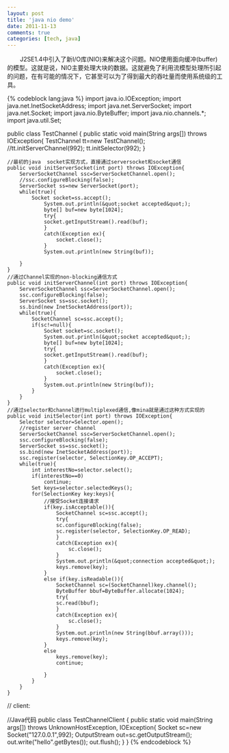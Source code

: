 ```yaml
---
layout: post
title: 'java nio demo'
date: 2011-11-13
comments: true
categories: [tech, java]
---
```

<span style="padding-left: 30px;">J2SE1.4中引入了新I/O库(NIO)来解决这个问题。NIO使用面向缓冲(buffer)的模型。这就是说，NIO主要处理大块的数据。这就避免了利用流模型处理所引起的问题，在有可能的情况下，它甚至可以为了得到最大的吞吐量而使用系统级的工具。</span>

<!--more-->
{% codeblock lang:java %}
import java.io.IOException;
import java.net.InetSocketAddress;
import java.net.ServerSocket;
import java.net.Socket;
import java.nio.ByteBuffer;
import java.nio.channels.*;
import java.util.Set;

public class TestChannel {
    public static void main(String args[]) throws IOException{
        TestChannel tt=new TestChannel();
        //tt.initServerChannel(992);
        tt.initSelector(992);
    }

    //最初的java  socket实现方式，直接通过serversocket和socket通信
    public void initServerSocket(int port) throws IOException{
        ServerSocketChannel ssc=ServerSocketChannel.open();
        //ssc.configureBlocking(false);
        ServerSocket ss=new ServerSocket(port);
        while(true){
            Socket socket=ss.accept();
                System.out.println(&quot;socket accepted&quot;);
                byte[] buf=new byte[1024];
                try{
                socket.getInputStream().read(buf);
                }
                catch(Exception ex){
                    socket.close();
                }
                System.out.println(new String(buf));

        }
    }
    //通过Channel实现的non-blocking通信方式
    public void initServerChannel(int port) throws IOException{
        ServerSocketChannel ssc=ServerSocketChannel.open();
        ssc.configureBlocking(false);
        ServerSocket ss=ssc.socket();
        ss.bind(new InetSocketAddress(port));
        while(true){
            SocketChannel sc=ssc.accept();
            if(sc!=null){
                Socket socket=sc.socket();
                System.out.println(&quot;socket accepted&quot;);
                byte[] buf=new byte[1024];
                try{
                socket.getInputStream().read(buf);
                }
                catch(Exception ex){
                    socket.close();
                }
                System.out.println(new String(buf));
            }
        }
    }
    //通过selector和channel进行multiplexed通信,像mina就是通过这种方式实现的
    public void initSelector(int port) throws IOException{
        Selector selector=Selector.open();
        //register server channel
        ServerSocketChannel ssc=ServerSocketChannel.open();
        ssc.configureBlocking(false);
        ServerSocket ss=ssc.socket();
        ss.bind(new InetSocketAddress(port));
        ssc.register(selector, SelectionKey.OP_ACCEPT);
        while(true){
            int interestNo=selector.select();
            if(interestNo==0)
                continue;
            Set keys=selector.selectedKeys();
            for(SelectionKey key:keys){
                //接受Socket连接请求
                if(key.isAcceptable()){
                    SocketChannel sc=ssc.accept();
                    try{
                    sc.configureBlocking(false);
                    sc.register(selector, SelectionKey.OP_READ);
                    }
                    catch(Exception ex){
                        sc.close();
                    }
                    System.out.println(&quot;connection accepted&quot;);
                    keys.remove(key);
                }
                else if(key.isReadable()){
                    SocketChannel sc=(SocketChannel)key.channel();
                    ByteBuffer bbuf=ByteBuffer.allocate(1024);
                    try{
                    sc.read(bbuf);
                    }
                    catch(Exception ex){
                        sc.close();
                    }
                    System.out.println(new String(bbuf.array()));
                    keys.remove(key);
                }
                else
                    keys.remove(key);
                    continue;

                }
            }
        }
    }
// client:

//Java代码
public class TestChannelClient {
public static void main(String args[]) throws UnknownHostException, IOException{
    Socket sc=new Socket(&quot;127.0.0.1&quot;,992);
    OutputStream out=sc.getOutputStream();
    out.write(&quot;hello&quot;.getBytes());
    out.flush();
}
}
{% endcodeblock %}
